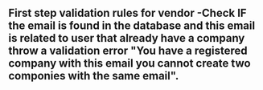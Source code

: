 **First step validation rules for vendor**
-Check IF the email is found in the database and this email is related to user that already have a company throw a validation error "You have a registered company with this email you cannot create two componies with the same email".
-
